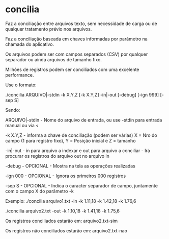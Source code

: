 # concilia

Faz a conciliação entre arquivos texto, sem necessidade de carga ou de qualquer tratamento prévio nos arquivos.

Faz a conciliação baseada em chaves informadas por parâmetro na chamada do aplicativo.

Os arquivos podem ser com campos separados (CSV) por qualquer separador ou ainda arquivos de tamanho fixo.

Milhões de registros podem ser conciliados com uma excelente performance.

Use o formato:

./concilia ARQUIVO|-stdin -k X.Y,Z [-k X.Y,Z] -in|-out [-debug] [-ign 999] [-sep S]

Sendo:

   ARQUIVO|-stdin - Nome do arquivo de entrada, ou use -stdin para entrada manual ou via <
   
   -k X.Y,Z - informa a chave de conciliação (podem ser várias) X = Nro do campo (1 para registro fixo), Y = Posição inicial e Z = tamanho
   
   -in|-out - in para arquivo a indexar e out para arquivo a conciliar - Irá procurar os registros do arquivo out no arquivo in
   
   -debug - OPCIONAL - Mostra na tela as operações realizadas
   
   -ign 000 - OPCIONAL - Ignora os primeiros 000 registros
   
   -sep S - OPCIONAL - Indica o caracter separador de campo, juntamente com o campo X do parâmetro -k
   
   
Exemplo:
   ./concilia arquivo1.txt -in  -k 1.11,18 -k 1.42,18 -k 1.76,6
   
   ./concilia arquivo2.txt -out -k 1.10,18 -k 1.41,18 -k 1.75,6
   
   Os registros conciliados estarão em:
      arquivo2.txt-sim
      
   Os registros não conciliados estarão em:
      arquivo2.txt-nao
